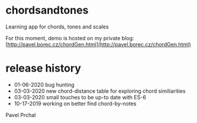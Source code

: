 # chordsandtones

Learning app for chords, tones and scales

For this moment, demo is hosted on my private blog:
[http://pavel.borec.cz/chordGen.html](http://pavel.borec.cz/chordGen.html)


# release history
* 01-06-2020 bug hunting
* 03-03-2020 new chord-distance table for exploring chord similiarities 
* 03-03-2020 small touches to be up-to date with ES-6
* 10-17-2019 working on better find chord-by-notes


Pavel Prchal
